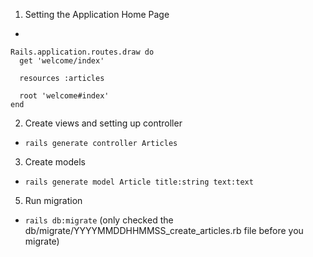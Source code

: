 1. Setting the Application Home Page
  - 
  ```
  Rails.application.routes.draw do
    get 'welcome/index'
   
    resources :articles
   
    root 'welcome#index'
  end
  ```
2. Create views and setting up controller
  - `rails generate controller Articles`

3. Create models
  - `rails generate model Article title:string text:text`

5. Run migration
  - `rails db:migrate` (only checked the db/migrate/YYYYMMDDHHMMSS_create_articles.rb file before you migrate)
